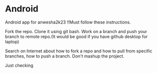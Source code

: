 # Android
Android app for anwesha2k23
!!Must follow these instructions.

Fork the repo. Clone it using git bash. Work on a branch and push your branch to remote repo.(It would be good if you have github desktop for laptop)

Search on Internet about how to fork a repo and how to pull from specific branches, how to push a branch.
Don't mashup the project.

Just checking


